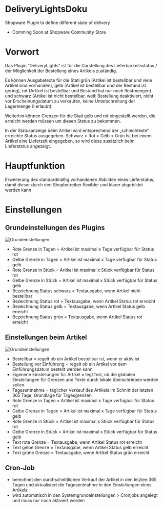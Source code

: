 DeliveryLightsDoku
==================

Shopware Plugin to define different state of delivery
* Comming Soon at Shopware Community Store

# Vorwort
Das Plugin “DeliveryLights” ist für die Darstellung des Lieferbarkeitsstatus / der Möglichkeit der Bestellung eines Artikels zuständig. 

Es können Ausgabetexte für die Stati grün (Artikel ist bestellbar und viele Artikel sind vorhanden), gelb (Artikel ist bestellbar und der Bestand ist gering), rot (Artikel ist bestellbar und Bestand hat nur noch Restmengen) und schwarz (Artikel ist nicht bestellbar, weil: Bestellung deaktiviert, nicht vor Erscheinungsdatum zu verkaufen, keine Unterschreitung der Lagermenge 0 erlaubt).

Weiterhin können Grenzen für die Stati gelb und rot eingestellt werden, die erreicht werden müssen um diesen Status zu bekommen. 

In der Statusanzeige beim Artikel wird entsprechend der „schlechteste“ erreichte Status ausgegeben.
Schwarz > Rot > Gelb > Grün
Ist bei einem Artikel eine Lieferzeit eingegeben, so wird diese zusätzlich beim Lieferstatus angezeigt.

# Hauptfunktion
Erweiterung des standardmäßig vorhandenen Abbilden eines Lieferstatus, damit dieser durch den Shopbetreiber flexibler und klarer abgebildet werden kann

# Einstellungen
## Grundeinstellungen des Plugins
![Grundeinstellungen](http://doku.agentur-triebwerk-shop.de/deliverylights/grundeinstellungen.png)
* Rote Grenze in Tagen = Artikel ist maximal x Tage verfügbar für Status rot
* Gelbe Grenze in Tagen = Artikel ist maximal x Tage verfügbar für Status gelb
* Rote Grenze in Stück = Artikel ist maximal x Stück verfügbar für Status rot
* Gelbe Grenze in Stück = Artikel ist maximal x Stück verfügbar für Status gelb
* Bezeichnung Status schwarz = Textausgabe, wenn Artikel nicht bestellbar
* Bezeichnung Status rot = Textausgabe, wenn Artikel Status rot erreicht
* Bezeichnung Status gelb = Textausgabe, wenn Artikel Status gelb erreicht
* Bezeichnung Status grün = Textausgabe, wenn Artikel Status rot erreicht

## Einstellungen beim Artikel
![Grundeinstellungen](http://doku.agentur-triebwerk-shop.de/deliverylights/artikeleinstellungen.png)
* Bestellbar = regelt ob ein Artikel bestellbar ist, wenn er aktiv ist
* Bestellung vor Einführung = regelt ob ein Artikel vor dem Einführungsdatum bestellt werden kann
* Eigenene Einstellungen für Artikel = legt fest, ob die globalen Einstellungen für Grenzen und Texte durch lokale überschrieben werden sollen
* Tagesentnahme = täglicher Verkauf des Artikels im Schnitt der letzten 365 Tage, Grundlage für Tagesgrenzen
* Rote Grenze in Tagen = Artikel ist maximal x Tage verfügbar für Status rot
* Gelbe Grenze in Tagen = Artikel ist maximal x Tage verfügbar für Status gelb
* Rote Grenze in Stück = Artikel ist maximal x Stück verfügbar für Status rot
* Gelbe Grenze in Stück = Artikel ist maximal x Stück verfügbar für Status gelb
* Text rote Grenze = Textausgabe, wenn Artikel Status rot erreicht
* Text gelbe Grenze = Textausgabe, wenn Artikel Status gelb erreicht
* Text grüne Grenze = Textausgabe, wenn Artikel Status grün erreicht

## Cron-Job
* berechnet den durchschnittlichen Verkauf der Artikel in den letzten 365 Tagen und aktualisiert die Tagesentnahme in den Einstellungen eines Artikels
* wird automatisch in den Systemgrundeinstellungen > Cronjobs angelegt und muss nur noch aktiviert werden

